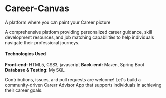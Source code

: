 # Career-Canvas 
A platform where you can paint your Career picture

A comprehensive platform providing personalized career guidance, skill development resources, and job matching capabilities to help individuals navigate their professional journeys.

#### Technologies Used
**Front-end:** HTML5, CSS3, javascript
**Back-end:** Maven, Spring Boot
**Database & Testing:** My SQL


Contributions, issues, and pull requests are welcome! Let's build a community-driven Career Advisor App that supports individuals in achieving their career goals.
